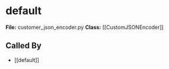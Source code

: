 # default

**File:** customer_json_encoder.py
**Class:** [[CustomJSONEncoder]]

## Called By

- [[default]]

